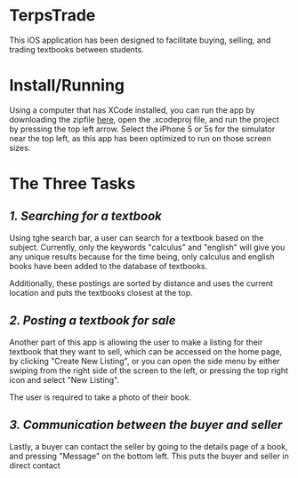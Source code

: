 TerpsTrade
=========
This iOS application has been designed to facilitate buying, selling, and trading textbooks between students. 

Install/Running
=========
Using a computer that has XCode installed, you can run the app by downloading the zipfile [here](https://github.com/JT9193/TerpsTrade), open the .xcodeproj file, and run the project by pressing the top left arrow. Select the iPhone 5 or 5s for the simulator near the top left, as this app has been optimized to run on those screen sizes.

The Three Tasks
=========
*1. Searching for a textbook*
---------
Using tghe search bar, a user can search for a textbook based on the subject. Currently, only the keywords "calculus" and "english" will give you any unique results because for the time being, only calculus and english books have been added to the database of textbooks.

Additionally, these postings are sorted by distance and uses the current location and puts the textbooks closest at the top.

*2. Posting a textbook for sale*
---------
Another part of this app is allowing the user to make a listing for their textbook that they want to sell, which can be accessed on the home page, by clicking "Create New Listing", or you can open the side menu by either swiping from the right side of the screen to the left, or pressing the top right icon and select "New Listing".

The user is required to take a photo of their book.

*3. Communication between the buyer and seller*
---------
Lastly, a buyer can contact the seller by going to the details page of a book, and pressing "Message" on the bottom left. This puts the buyer and seller in direct contact

